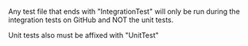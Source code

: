 Any test file that ends with "IntegrationTest" will
only be run during the integration tests on GitHub and NOT
the unit tests.

Unit tests also must be affixed with "UnitTest"
